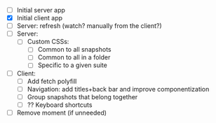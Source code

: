 - [ ] Initial server app
- [x] Initial client app
- [ ] Server: refresh (watch? manually from the client?)
- [ ] Server:
    - [ ] Custom CSSs:
        - [ ] Common to all snapshots
        - [ ] Common to all in a folder
        - [ ] Specific to a given suite
- [ ] Client:
    - [ ] Add fetch polyfill
    - [ ] Navigation: add titles+back bar and improve componentization
    - [ ] Group snapshots that belong together
    - [ ] ?? Keyboard shortcuts
- [ ] Remove moment (if unneeded)

